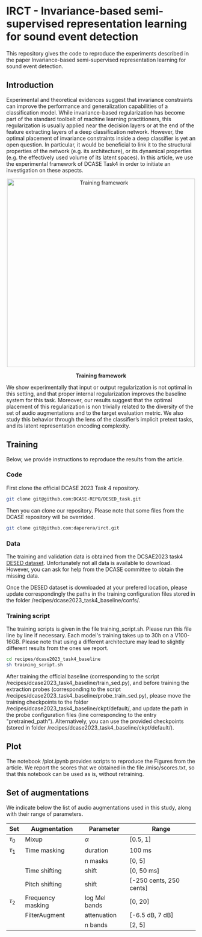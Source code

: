 # IRCT - Invariance-based semi-supervised representation learning for sound event detection

This repository gives the code to reproduce the experiments described in the paper Invariance-based semi-supervised representation learning for sound event detection.

## Introduction

Experimental and theoretical evidences suggest that invariance constraints can improve the performance and generalization capabilities of a classification model. While invariance-based regularization has become part of the standard toolbelt of machine learning practitioners, this regularization is usually applied near the decision layers or at the end of the feature extracting layers of a deep classification network. However, the optimal placement of invariance constraints inside a deep classifier is yet an open question. In particular, it would be beneficial to link it to the structural properties of the network (e.g. its architecture), or its dynamical properties (e.g. the effectively used volume of its latent spaces). In this article, we use the experimental framework of DCASE Task4 in order to initiate an investigation on these aspects. 

<div  align="center">    
<image src="./misc/training_framework.png"  width="500" alt="Training framework" />

**Training framework**
</div>

We show experimentally that input or output regularization is not optimal in this setting, and that proper internal regularization improves the baseline system for this task. Moreover, our results suggest that the optimal placement of this regularization is non trivially related to the diversity of the set of audio augmentations and to the target evaluation metric. We also study this behavior through the lens of the classifier’s implicit pretext tasks, and its latent representation encoding complexity.

## Training

Below, we provide instructions to reproduce the results from the article.

### Code

First clone the official DCASE 2023 Task 4 repository.

```bash
git clone git@github.com:DCASE-REPO/DESED_task.git
```

Then you can clone our repository. Please note that some files from the DCASE repository will be overrided.

```bash
git clone git@github.com:daperera/irct.git
```

### Data

The training and validation data is obtained from the DCSAE2023 task4 [DESED dataset](https://github.com/turpaultn/DESED). Unfortunately not all data is available to download. However, you can ask for help from the DCASE committee to obtain the missing data. 

Once the DESED dataset is downloaded at your prefered location, please update correspondingly the paths in the training configuration files stored in the folder /recipes/dcase2023_task4_baseline/confs/.

### Training script

The training scripts is given in the file training_script.sh. Please run this file line by line if necessary. Each model's training takes up to 30h on a V100-16GB. Please note that using a different architecture may lead to slightly different results from the ones we report.

```bash
cd recipes/dcase2023_task4_baseline
sh training_script.sh
```

After training the official baseline (corresponding to the script /recipes/dcase2023_task4_baseline/train_sed.py), and before training the extraction probes (corresponding to the script /recipes/dcase2023_task4_baseline/probe_train_sed.py), please move the training checkpoints to the folder /recipes/dcase2023_task4_baseline/ckpt/default/, and update the path in the probe configuration files (line corresponding to the entry "pretrained_path"). Alternatively, you can use the provided checkpoints (stored in folder /recipes/dcase2023_task4_baseline/ckpt/default/).


## Plot

The notebook /plot.ipynb provides scripts to reproduce the Figures from the article. We report the scores that we obtained in the file /misc/scores.txt, so that this notebook can be used as is, without retraining.

## Set of augmentations

We indicate below the list of audio augmentations used in this study, along with their range of parameters.

| Set       | Augmentation      | Parameter     | Range                   | 
|---|---|---|---|
| $\tau_0$  | Mixup             | $\alpha$      | [0.5, 1]                |
| $\tau_1$  | Time masking      | duration      | 100 ms                  |
|           |                   | n masks       | [0, 5]                  |
|           | Time shifting     | shift         | [0, 50 ms]              |
|           | Pitch shifting    | shift         | [-250 cents, 250 cents] |
|$\tau_2$   | Frequency masking | log Mel bands | [0, 20]                 |
|           | FilterAugment     | attenuation   | [-6.5 dB, 7 dB]         |
|           |                   | n bands       | [2, 5]                  |
